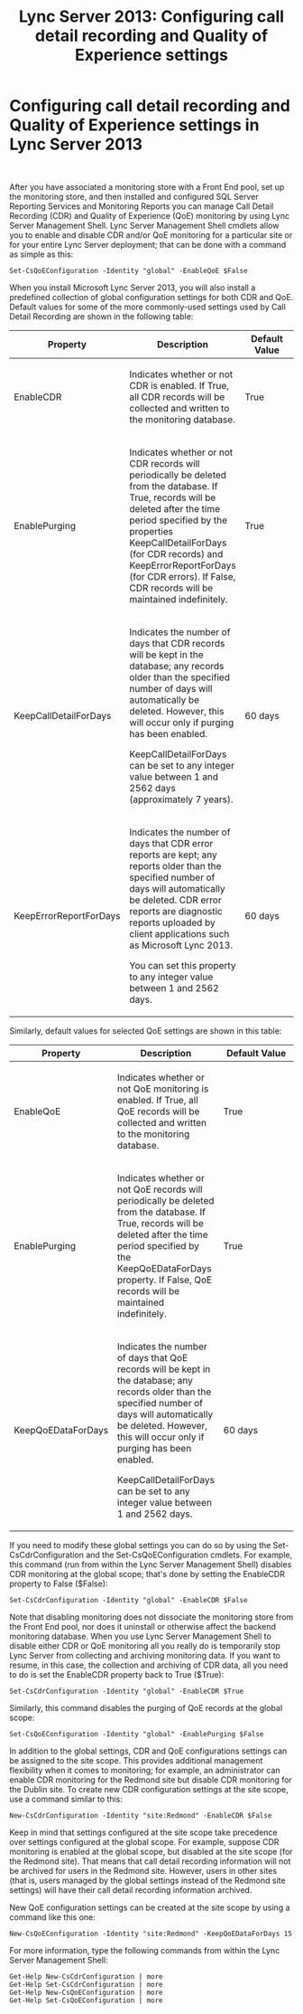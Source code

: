 ﻿---
title: 'Lync Server 2013: Configuring call detail recording and Quality of Experience settings'
TOCTitle: Configuring call detail recording and Quality of Experience settings
ms:assetid: 009a0499-4f8c-450d-9c72-a565a08e9f7a
ms:mtpsurl: https://technet.microsoft.com/en-us/library/JJ204621(v=OCS.15)
ms:contentKeyID: 48183223
ms.date: 07/23/2014
mtps_version: v=OCS.15
---

# Configuring call detail recording and Quality of Experience settings in Lync Server 2013

 


After you have associated a monitoring store with a Front End pool, set up the monitoring store, and then installed and configured SQL Server Reporting Services and Monitoring Reports you can manage Call Detail Recording (CDR) and Quality of Experience (QoE) monitoring by using Lync Server Management Shell. Lync Server Management Shell cmdlets allow you to enable and disable CDR and/or QoE monitoring for a particular site or for your entire Lync Server deployment; that can be done with a command as simple as this:

    Set-CsQoEConfiguration -Identity "global" -EnableQoE $False

When you install Microsoft Lync Server 2013, you will also install a predefined collection of global configuration settings for both CDR and QoE. Default values for some of the more commonly-used settings used by Call Detail Recording are shown in the following table:


<table>
<colgroup>
<col style="width: 33%" />
<col style="width: 33%" />
<col style="width: 33%" />
</colgroup>
<thead>
<tr class="header">
<th>Property</th>
<th>Description</th>
<th>Default Value</th>
</tr>
</thead>
<tbody>
<tr class="odd">
<td><p>EnableCDR</p></td>
<td><p>Indicates whether or not CDR is enabled. If True, all CDR records will be collected and written to the monitoring database.</p></td>
<td><p>True</p></td>
</tr>
<tr class="even">
<td><p>EnablePurging</p></td>
<td><p>Indicates whether or not CDR records will periodically be deleted from the database. If True, records will be deleted after the time period specified by the properties KeepCallDetailForDays (for CDR records) and KeepErrorReportForDays (for CDR errors). If False, CDR records will be maintained indefinitely.</p></td>
<td><p>True</p></td>
</tr>
<tr class="odd">
<td><p>KeepCallDetailForDays</p></td>
<td><p>Indicates the number of days that CDR records will be kept in the database; any records older than the specified number of days will automatically be deleted. However, this will occur only if purging has been enabled.</p>
<p>KeepCallDetailForDays can be set to any integer value between 1 and 2562 days (approximately 7 years).</p></td>
<td><p>60 days</p></td>
</tr>
<tr class="even">
<td><p>KeepErrorReportForDays</p></td>
<td><p>Indicates the number of days that CDR error reports are kept; any reports older than the specified number of days will automatically be deleted. CDR error reports are diagnostic reports uploaded by client applications such as Microsoft Lync 2013.</p>
<p>You can set this property to any integer value between 1 and 2562 days.</p></td>
<td><p>60 days</p></td>
</tr>
</tbody>
</table>


Similarly, default values for selected QoE settings are shown in this table:


<table>
<colgroup>
<col style="width: 33%" />
<col style="width: 33%" />
<col style="width: 33%" />
</colgroup>
<thead>
<tr class="header">
<th>Property</th>
<th>Description</th>
<th>Default Value</th>
</tr>
</thead>
<tbody>
<tr class="odd">
<td><p>EnableQoE</p></td>
<td><p>Indicates whether or not QoE monitoring is enabled. If True, all QoE records will be collected and written to the monitoring database.</p></td>
<td><p>True</p></td>
</tr>
<tr class="even">
<td><p>EnablePurging</p></td>
<td><p>Indicates whether or not QoE records will periodically be deleted from the database. If True, records will be deleted after the time period specified by the KeepQoEDataForDays property. If False, QoE records will be maintained indefinitely.</p></td>
<td><p>True</p></td>
</tr>
<tr class="odd">
<td><p>KeepQoEDataForDays</p></td>
<td><p>Indicates the number of days that QoE records will be kept in the database; any records older than the specified number of days will automatically be deleted. However, this will occur only if purging has been enabled.</p>
<p>KeepCallDetailForDays can be set to any integer value between 1 and 2562 days.</p></td>
<td><p>60 days</p></td>
</tr>
</tbody>
</table>


If you need to modify these global settings you can do so by using the Set-CsCdrConfiguration and the Set-CsQoEConfiguration cmdlets. For example, this command (run from within the Lync Server Management Shell) disables CDR monitoring at the global scope; that's done by setting the EnableCDR property to False ($False):

    Set-CsCdrConfiguration -Identity "global" -EnableCDR $False

Note that disabling monitoring does not dissociate the monitoring store from the Front End pool, nor does it uninstall or otherwise affect the backend monitoring database. When you use Lync Server Management Shell to disable either CDR or QoE monitoring all you really do is temporarily stop Lync Server from collecting and archiving monitoring data. If you want to resume, in this case, the collection and archiving of CDR data, all you need to do is set the EnableCDR property back to True ($True):

    Set-CsCdrConfiguration -Identity "global" -EnableCDR $True

Similarly, this command disables the purging of QoE records at the global scope:

    Set-CsQoEConfiguration -Identity "global" -EnablePurging $False

In addition to the global settings, CDR and QoE configurations settings can be assigned to the site scope. This provides additional management flexibility when it comes to monitoring; for example, an administrator can enable CDR monitoring for the Redmond site but disable CDR monitoring for the Dublin site. To create new CDR configuration settings at the site scope, use a command similar to this:

    New-CsCdrConfiguration -Identity "site:Redmond" -EnableCDR $False

Keep in mind that settings configured at the site scope take precedence over settings configured at the global scope. For example, suppose CDR monitoring is enabled at the global scope, but disabled at the site scope (for the Redmond site). That means that call detail recording information will not be archived for users in the Redmond site. However, users in other sites (that is, users managed by the global settings instead of the Redmond site settings) will have their call detail recording information archived.

New QoE configuration settings can be created at the site scope by using a command like this one:

    New-CsQoEConfiguration -Identity "site:Redmond" -KeepQoEDataForDays 15

For more information, type the following commands from within the Lync Server Management Shell:

    Get-Help New-CsCdrConfiguration | more
    Get-Help Set-CsCdrConfiguration | more
    Get-Help New-CsQoEConfiguration | more
    Get-Help Set-CsQoEConfiguration | more


